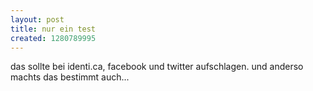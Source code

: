 ```yaml
--- 
layout: post
title: nur ein test
created: 1280789995
---
```

das sollte bei identi.ca, facebook und twitter aufschlagen. und anderso machts das bestimmt auch...
